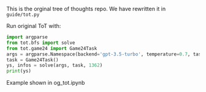This is the orginal tree of thoughts repo. We have rewritten it in ```guide/tot.py```

Run original ToT with:
```python
import argparse
from tot.bfs import solve
from tot.game24 import Game24Task
args = argparse.Namespace(backend='gpt-3.5-turbo', temperature=0.7, task='game24', naive_run=False, prompt_sample='cot', method_generate='propose', method_evaluate='value', method_select='greedy', n_generate_sample=1, n_evaluate_sample=3, n_select_sample=5)
task = Game24Task()
ys, infos = solve(args, task, 1362)
print(ys)
```

Example shown in og_tot.ipynb